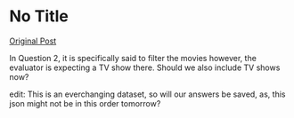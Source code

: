 # No Title

[Original Post](https://discourse.onlinedegree.iitm.ac.in/t/165959/7)

<p>In Question 2, it is specifically said to filter the movies however, the evaluator is expecting a TV show there. Should we also include TV shows now?</p>
<p>edit:  This is an everchanging dataset, so will our answers be saved, as, this json might not be in this order tomorrow?</p>